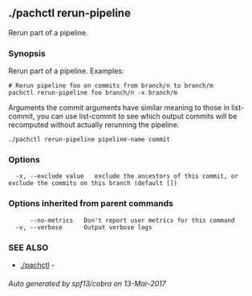 ## ./pachctl rerun-pipeline

Rerun part of a pipeline.

### Synopsis


Rerun part of a pipeline.
Examples:

	# Rerun pipeline foo on commits from branch/n to branch/m
	pachctl rerun-pipeline foo branch/n -x branch/m

Arguments the commit arguments have similar meaning to those in list-commit,
you can use list-commit to see which output commits will be recomputed without
actually rerunning the pipeline.


```
./pachctl rerun-pipeline pipeline-name commit
```

### Options

```
  -x, --exclude value   exclude the ancestors of this commit, or exclude the commits on this branch (default [])
```

### Options inherited from parent commands

```
      --no-metrics   Don't report user metrics for this command
  -v, --verbose      Output verbose logs
```

### SEE ALSO
* [./pachctl](./pachctl.md)	 - 

###### Auto generated by spf13/cobra on 13-Mar-2017
